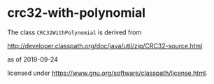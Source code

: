 # crc32-with-polynomial

The class `CRC32WithPolynomial` is derived from

http://developer.classpath.org/doc/java/util/zip/CRC32-source.html

as of 2019-09-24

licensed under https://www.gnu.org/software/classpath/license.html.
